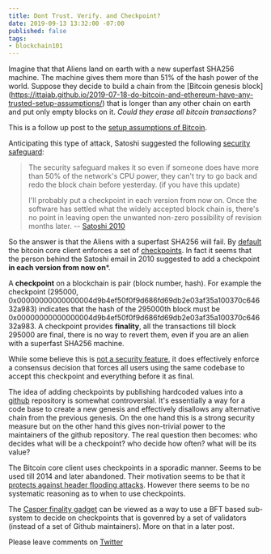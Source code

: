 ```yaml
---
title: Dont Trust. Verify. and Checkpoint?
date: 2019-09-13 13:32:00 -07:00
published: false
tags:
- blockchain101
---
```


Imagine that that Aliens land on earth with a new superfast SHA256 machine. The machine gives them more than 51% of the hash power of the world. Suppose they decide to build a chain from the [Bitcoin genesis block] (https://ittaiab.github.io/2019-07-18-do-bitcoin-and-ethereum-have-any-trusted-setup-assumptions/) that is longer than any other chain on earth and put only empty blocks on it. *Could they erase all bitcoin transactions?*

This is a follow up post to the [setup assumptions of Bitcoin](https://ittaiab.github.io/2019-07-18-do-bitcoin-and-ethereum-have-any-trusted-setup-assumptions/).

Anticipating this type of attack, Satoshi suggested the following [security safeguard](https://satoshi.nakamotoinstitute.org/posts/bitcointalk/232/): 


> The security safeguard makes it so even if someone does have more than 50% of the network's CPU power, they can't try to go back and redo the block chain before yesterday.  (if you have this update)
>
> I'll probably put a checkpoint in each version from now on.  Once the software has settled what the widely accepted block chain is, there's no point in leaving open the unwanted non-zero possibility of revision months later.  -- [Satoshi 2010](https://bitcointalk.org/index.php?topic=437)

So the answer is that the Aliens with a superfast SHA256 will fail. By [default](https://github.com/bitcoin/bitcoin/blob/master/src/validation.cpp#L120) the bitcoin core client enforces a set of [checkpoints](https://github.com/bitcoin/bitcoin/blob/master/src/chainparams.cpp#L138). In fact it seems that the person behind the Satoshi email in 2010 suggested to add a checkpoint **in each version from now on***.


A **checkpoint** on a blockchain is pair (block number, hash). For example the checkpoint (295000, 0x00000000000000004d9b4ef50f0f9d686fd69db2e03af35a100370c64632a983) indicates that the hash of the 295000th block must be 0x00000000000000004d9b4ef50f0f9d686fd69db2e03af35a100370c64632a983.
A checkpoint provides **finality**, all the transactions till block 295000 are final, there is no way to revert them, even if you are an alien with a superfast SHA256 machine. 

While some believe this is [not a security feature](https://bitcoin.stackexchange.com/questions/39097/do-all-bitcoin-client-enforce-checkpoints), it does effectively enforce a consensus decision that forces all users using the same codebase to accept this checkpoint and everything before it as final.

The idea of adding checkpoints by publishing hardcoded values into a [github](https://github.com/bitcoin) repository is somewhat controversial. It's essentially a way for a code base to create a new genesis and effectively disallows any alternative chain from the previous genesis. On the one hand this is a strong security measure but on the other hand this gives non-trivial power to the maintainers of the github repository. The real question then becomes: who decides what will be a checkpoint? who decide how often? what will be its value?  

The Bitcoin core client uses checkpoints in a sporadic manner.  Seems to be used till 2014 and later abandoned. Their motivation seems to be that it [protects against header flooding attacks](https://github.com/bitcoin/bitcoin/issues/15095 
). However there seems to be no systematic reasoning as to when to use checkpoints.

The [Casper finality gadget](https://arxiv.org/abs/1710.09437) can be viewed as a way to use a BFT based sub-system to decide on checkpoints that is govenred by a set of validators (instead of a set of Github maintainers). More on that in a later post.

Please leave comments on [Twitter]()
